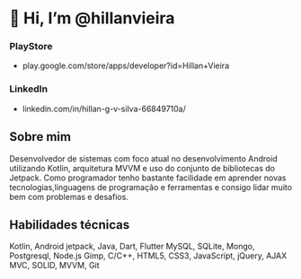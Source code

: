 # 👋 Hi, I’m @hillanvieira

### PlayStore
- play.google.com/store/apps/developer?id=Hillan+Vieira

### LinkedIn
- linkedin.com/in/hillan-g-v-silva-66849710a/


## Sobre mim
Desenvolvedor de sistemas com foco atual no desenvolvimento Android utilizando Kotlin, arquitetura MVVM e
uso do conjunto de bibliotecas do Jetpack.
Como programador tenho bastante facilidade em aprender
novas tecnologias,linguagens de programação e ferramentas
e consigo lidar muito bem com problemas e desafios.

## Habilidades técnicas
Kotlin, Android jetpack, Java, Dart, Flutter
MySQL, SQLite, Mongo, Postgresql, Node.js
Gimp, C/C++, HTML5, CSS3, JavaScript, jQuery, AJAX
MVC, SOLID, MVVM, Git
